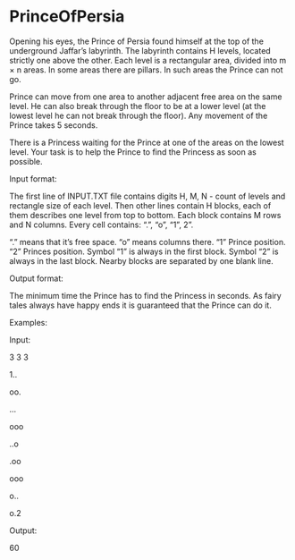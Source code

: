 # PrinceOfPersia
Opening his eyes, the Prince of Persia found himself at the top of the underground Jaffar’s labyrinth. The labyrinth contains H levels, located strictly one above the other. Each level is a rectangular area, divided into m × n areas. In some areas there are pillars. In such areas the Prince can not go.

Prince can move from one area to another adjacent free area on the same level. He can also break through the floor to be at a lower level (at the lowest level he can not break through the floor). Any movement of the Prince takes 5 seconds.

There is a Princess waiting for the Prince at one of the areas on the lowest level. Your task is to help the Prince to find the Princess as soon as possible.

Input format:

The first line of INPUT.TXT file contains digits H, M, N - count of levels and rectangle size of each level. Then other lines contain H blocks, each of them describes one level from top to bottom. Each block contains M rows and N columns. Every cell contains: “.”, “o”, “1”, 2”.

“.” means that it’s free space.
“o” means columns there.
“1” Prince position.
“2” Princes position.
Symbol “1” is always in the first block. Symbol “2” is always in the last block. Nearby blocks are separated by one blank line.



Output format:

The minimum time the Prince has to find the Princess in seconds. As fairy tales always have happy ends it is guaranteed that the Prince can do it.





Examples:

 

Input:

3 3 3

 

1..

oo.

...

 

ooo

..o

.oo

 

ooo

o..

o.2

 

Output:

60 
